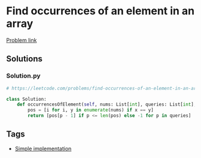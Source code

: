 # Find occurrences of an element in an array

[Problem link](https://leetcode.com/problems/find-occurrences-of-an-element-in-an-array/)

## Solutions


### Solution.py
```py
# https://leetcode.com/problems/find-occurrences-of-an-element-in-an-array/

class Solution:
    def occurrencesOfElement(self, nums: List[int], queries: List[int], x: int) -> List[int]:
        pos = [i for i, y in enumerate(nums) if x == y]
        return [pos[p - 1] if p <= len(pos) else -1 for p in queries]
```
## Tags

* [Simple implementation](/Collections/simple-implementation.md#simple-implementation)

